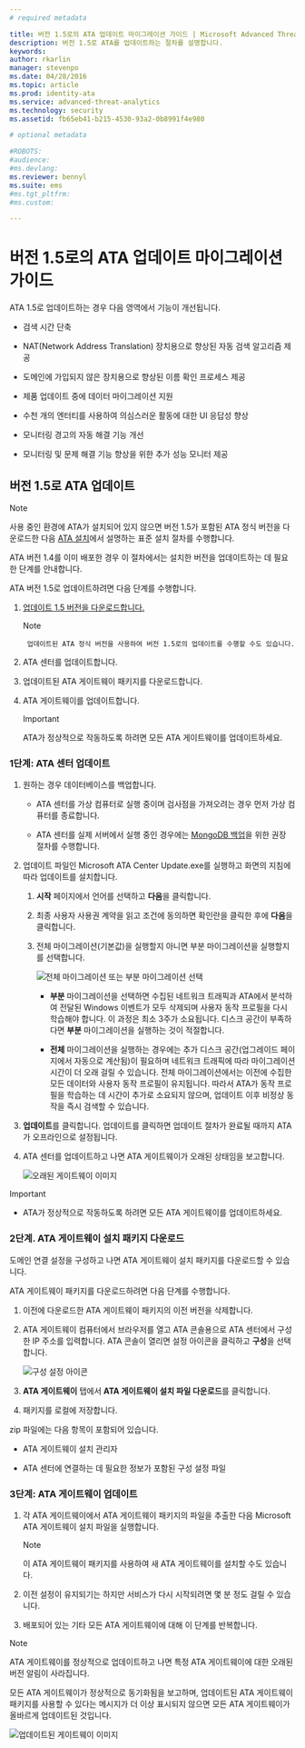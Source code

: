 ```yaml
---
# required metadata

title: 버전 1.5로의 ATA 업데이트 마이그레이션 가이드 | Microsoft Advanced Threat Analytics
description: 버전 1.5로 ATA를 업데이트하는 절차를 설명합니다.
keywords:
author: rkarlin
manager: stevenpo
ms.date: 04/28/2016
ms.topic: article
ms.prod: identity-ata
ms.service: advanced-threat-analytics
ms.technology: security
ms.assetid: fb65eb41-b215-4530-93a2-0b8991f4e980

# optional metadata

#ROBOTS:
#audience:
#ms.devlang:
ms.reviewer: bennyl
ms.suite: ems
#ms.tgt_pltfrm:
#ms.custom:

---
```


# 버전 1.5로의 ATA 업데이트 마이그레이션 가이드
ATA 1.5로 업데이트하는 경우 다음 영역에서 기능이 개선됩니다.

-   검색 시간 단축

-   NAT(Network Address Translation) 장치용으로 향상된 자동 검색 알고리즘 제공

-   도메인에 가입되지 않은 장치용으로 향상된 이름 확인 프로세스 제공

-   제품 업데이트 중에 데이터 마이그레이션 지원

-   수천 개의 엔터티를 사용하여 의심스러운 활동에 대한 UI 응답성 향상

-   모니터링 경고의 자동 해결 기능 개선

-   모니터링 및 문제 해결 기능 향상을 위한 추가 성능 모니터 제공

## 버전 1.5로 ATA 업데이트
> [!NOTE]
> 사용 중인 환경에 ATA가 설치되어 있지 않으면 버전 1.5가 포함된 ATA 정식 버전을 다운로드한 다음 [ATA 설치](install-ata.md)에서 설명하는 표준 설치 절차를 수행합니다.

ATA 버전 1.4를 이미 배포한 경우 이 절차에서는 설치한 버전을 업데이트하는 데 필요한 단계를 안내합니다.

ATA 버전 1.5로 업데이트하려면 다음 단계를 수행합니다.

1.  [업데이트 1.5 버전을 다운로드합니다.](http://aka.ms/ata1_5update)
      > [!NOTE]
         업데이트된 ATA 정식 버전을 사용하여 버전 1.5로의 업데이트를 수행할 수도 있습니다.


2.  ATA 센터를 업데이트합니다.

3.  업데이트된 ATA 게이트웨이 패키지를 다운로드합니다.

4.  ATA 게이트웨이를 업데이트합니다.

    > [!IMPORTANT]
    > ATA가 정상적으로 작동하도록 하려면 모든 ATA 게이트웨이를 업데이트하세요.

### 1단계: ATA 센터 업데이트

1.  원하는 경우 데이터베이스를 백업합니다.

    -   ATA 센터를 가상 컴퓨터로 실행 중이며 검사점을 가져오려는 경우 먼저 가상 컴퓨터를 종료합니다.

    -   ATA 센터를 실제 서버에서 실행 중인 경우에는 [MongoDB 백업](https://docs.mongodb.org/manual/core/backups/)을 위한 권장 절차를 수행합니다.

2.  업데이트 파일인 Microsoft ATA Center Update.exe를 실행하고 화면의 지침에 따라 업데이트를 설치합니다.

    1.  **시작** 페이지에서 언어를 선택하고 **다음**을 클릭합니다.

    2.  최종 사용자 사용권 계약을 읽고 조건에 동의하면 확인란을 클릭한 후에 **다음**을 클릭합니다.

    3.  전체 마이그레이션(기본값)을 실행할지 아니면 부분 마이그레이션을 실행할지를 선택합니다.

        ![전체 마이그레이션 또는 부분 마이그레이션 선택](media/ATA-center-fullpartial.png)

        -   **부분** 마이그레이션을 선택하면 수집된 네트워크 트래픽과 ATA에서 분석하여 전달된 Windows 이벤트가 모두 삭제되며 사용자 동작 프로필을 다시 학습해야 합니다. 이 과정은 최소 3주가 소요됩니다. 디스크 공간이 부족하다면 **부분** 마이그레이션을 실행하는 것이 적절합니다.

        -   **전체** 마이그레이션을 실행하는 경우에는 추가 디스크 공간(업그레이드 페이지에서 자동으로 계산됨)이 필요하며 네트워크 트래픽에 따라 마이그레이션 시간이 더 오래 걸릴 수 있습니다. 전체 마이그레이션에서는 이전에 수집한 모든 데이터와 사용자 동작 프로필이 유지됩니다. 따라서 ATA가 동작 프로필을 학습하는 데 시간이 추가로 소요되지 않으며, 업데이트 이후 비정상 동작을 즉시 검색할 수 있습니다.

3.  **업데이트**를 클릭합니다. 업데이트를 클릭하면 업데이트 절차가 완료될 때까지 ATA가 오프라인으로 설정됩니다.

4.  ATA 센터를 업데이트하고 나면 ATA 게이트웨이가 오래된 상태임을 보고합니다.

    ![오래된 게이트웨이 이미지](media/ATA-center-outdated.png)

> [!IMPORTANT]
> - ATA가 정상적으로 작동하도록 하려면 모든 ATA 게이트웨이를 업데이트하세요.

### 2단계. ATA 게이트웨이 설치 패키지 다운로드
도메인 연결 설정을 구성하고 나면 ATA 게이트웨이 설치 패키지를 다운로드할 수 있습니다.

ATA 게이트웨이 패키지를 다운로드하려면 다음 단계를 수행합니다.

1.  이전에 다운로드한 ATA 게이트웨이 패키지의 이전 버전을 삭제합니다.

2.  ATA 게이트웨이 컴퓨터에서 브라우저를 열고 ATA 콘솔용으로 ATA 센터에서 구성한 IP 주소를 입력합니다. ATA 콘솔이 열리면 설정 아이콘을 클릭하고 **구성**을 선택합니다.

    ![구성 설정 아이콘](media/ATA-config-icon.JPG)

3.  **ATA 게이트웨이** 탭에서 **ATA 게이트웨이 설치 파일 다운로드**를 클릭합니다.

4.  패키지를 로컬에 저장합니다.

zip 파일에는 다음 항목이 포함되어 있습니다.

-   ATA 게이트웨이 설치 관리자

-   ATA 센터에 연결하는 데 필요한 정보가 포함된 구성 설정 파일

### 3단계: ATA 게이트웨이 업데이트

1.  각 ATA 게이트웨이에서 ATA 게이트웨이 패키지의 파일을 추출한 다음 Microsoft ATA 게이트웨이 설치 파일을 실행합니다.

    > [!NOTE]
    > 이 ATA 게이트웨이 패키지를 사용하여 새 ATA 게이트웨이를 설치할 수도 있습니다.

2.  이전 설정이 유지되기는 하지만 서비스가 다시 시작되려면 몇 분 정도 걸릴 수 있습니다.

3.  배포되어 있는 기타 모든 ATA 게이트웨이에 대해 이 단계를 반복합니다.

> [!NOTE]
> ATA 게이트웨이를 정상적으로 업데이트하고 나면 특정 ATA 게이트웨이에 대한 오래된 버전 알림이 사라집니다.

모든 ATA 게이트웨이가 정상적으로 동기화됨을 보고하며, 업데이트된 ATA 게이트웨이 패키지를 사용할 수 있다는 메시지가 더 이상 표시되지 않으면 모든 ATA 게이트웨이가 올바르게 업데이트된 것입니다.

![업데이트된 게이트웨이 이미지](media/ATA-gw-updated.png)


<!--HONumber=Apr16_HO2-->


